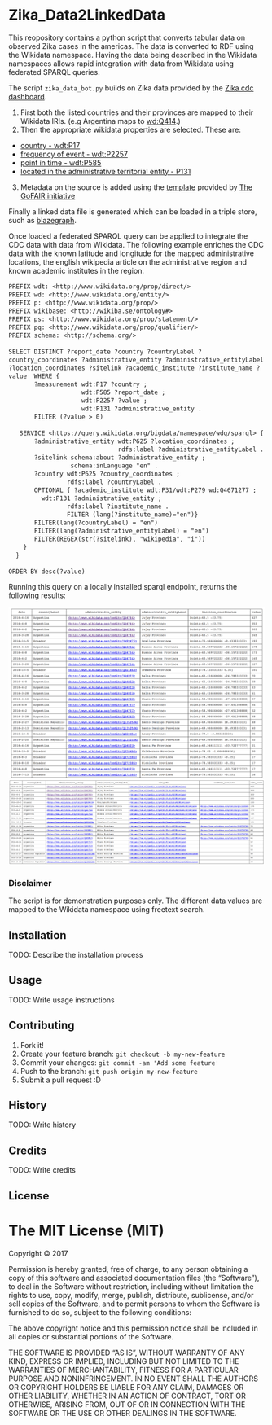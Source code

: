 # Zika_Data2LinkedData
This reopository contains a python script that converts tabular data on observed Zika cases in the americas. The data is converted to RDF using the Wikidata namespace. 
Having the data being described in the Wikidata namespaces allows rapid integration with data from Wikidata using federated SPARQL queries. 

The script `zika_data_bot.py` builds on Zika data provided by the [Zika cdc dashboard](https://chendaniely.shinyapps.io/zika_cdc_dashboard/).
1. First both the listed countries and their provinces are mapped to their Wikidata IRIs. 
(e.g Argentina maps to [wd:Q414](https://www.wikidata.org/wiki/Q414).)
2. Then the appropriate wikidata properties are selected. These are:
* [country - wdt:P17](http://www.wikidata.org/prop/direct/P17)
* [frequency of event - wdt:P2257](http://www.wikidata.org/prop/direct/P2257)
* [point in time - wdt:P585](http://www.wikidata.org/prop/direct/P585)
* [located in the administrative territorial entity - P131](http://www.wikidata.org/prop/direct/P131)
3. Metadata on the source is added using the [template](https://oncoxl.fair-dtls.surf-hosted.nl/editor/#!/) provided by [The GoFAIR initiative](https://www.dtls.nl/fair-data/go-fair/)

Finally a linked data file is generated which can be loaded in a triple store, such as [blazegraph](https://www.blazegraph.com/). 

Once loaded a federated SPARQL query can be applied to integrate the CDC data with data from Wikidata. 
The following example enriches the CDC data with the known latitude and longitude for the mapped administrative locations, the english wikipedia article on the administrative region and known academic institutes in the region. 

```sparql
PREFIX wdt: <http://www.wikidata.org/prop/direct/>
PREFIX wd: <http://www.wikidata.org/entity/>
PREFIX p: <http://www.wikidata.org/prop/>
PREFIX wikibase: <http://wikiba.se/ontology#>
PREFIX ps: <http://www.wikidata.org/prop/statement/>
PREFIX pq: <http://www.wikidata.org/prop/qualifier/>
PREFIX schema: <http://schema.org/>

SELECT DISTINCT ?report_date ?country ?countryLabel ?country_coordinates ?administrative_entity ?administrative_entityLabel ?location_coordinates ?sitelink ?academic_institute ?institute_name ?value  WHERE {
       ?measurement wdt:P17 ?country ;
       				wdt:P585 ?report_date ;
                    wdt:P2257 ?value ;
                    wdt:P131 ?administrative_entity .
       FILTER (?value > 0)
       
   SERVICE <https://query.wikidata.org/bigdata/namespace/wdq/sparql> {
       ?administrative_entity wdt:P625 ?location_coordinates ;
                              rdfs:label ?administrative_entityLabel .
       ?sitelink schema:about ?administrative_entity ;
                 schema:inLanguage "en" .
       ?country wdt:P625 ?country_coordinates ;
                rdfs:label ?countryLabel .
       OPTIONAL { ?academic_institute wdt:P31/wdt:P279 wd:Q4671277 ;
         wdt:P131 ?administrative_entity ;
                rdfs:label ?institute_name .
                FILTER (lang(?institute_name)="en")}
       FILTER(lang(?countryLabel) = "en")
       FILTER(lang(?administrative_entityLabel) = "en")
       FILTER(REGEX(str(?sitelink), "wikipedia", "i")) 
    }
  }

ORDER BY desc(?value)

```
Running this query on a locally installed sparql endpoint, returns the following results:

![example1](screendumps/cdc_zika_location_coordinates.png?raw=true)
![example2](screendumps/cdc_zika_wikipedia_acadamic_institute.png?raw=true)
### Disclaimer
The script is for demonstration purposes only. The different data values 
are mapped to the Wikidata namespace using freetext search.  
## Installation
TODO: Describe the installation process
## Usage
TODO: Write usage instructions
## Contributing
1. Fork it!
2. Create your feature branch: `git checkout -b my-new-feature`
3. Commit your changes: `git commit -am 'Add some feature'`
4. Push to the branch: `git push origin my-new-feature`
5. Submit a pull request :D
## History
TODO: Write history
## Credits
TODO: Write credits
## License
The MIT License (MIT)
=====================

Copyright © 2017 

Permission is hereby granted, free of charge, to any person
obtaining a copy of this software and associated documentation
files (the “Software”), to deal in the Software without
restriction, including without limitation the rights to use,
copy, modify, merge, publish, distribute, sublicense, and/or sell
copies of the Software, and to permit persons to whom the
Software is furnished to do so, subject to the following
conditions:

The above copyright notice and this permission notice shall be
included in all copies or substantial portions of the Software.

THE SOFTWARE IS PROVIDED “AS IS”, WITHOUT WARRANTY OF ANY KIND,
EXPRESS OR IMPLIED, INCLUDING BUT NOT LIMITED TO THE WARRANTIES
OF MERCHANTABILITY, FITNESS FOR A PARTICULAR PURPOSE AND
NONINFRINGEMENT. IN NO EVENT SHALL THE AUTHORS OR COPYRIGHT
HOLDERS BE LIABLE FOR ANY CLAIM, DAMAGES OR OTHER LIABILITY,
WHETHER IN AN ACTION OF CONTRACT, TORT OR OTHERWISE, ARISING
FROM, OUT OF OR IN CONNECTION WITH THE SOFTWARE OR THE USE OR
OTHER DEALINGS IN THE SOFTWARE.
